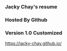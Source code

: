 ### Jacky Chay's resume
### Hosted By Github
### Version 1.0 Customized
https://jacky-chay.github.io/
